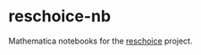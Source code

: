 # reschoice-nb

Mathematica notebooks for the [reschoice](https://github.com/rscherrer/reschoice) project. 
